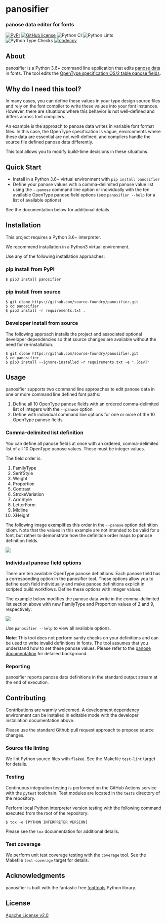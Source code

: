 # panosifier

### panose data editor for fonts

[![PyPI](https://img.shields.io/pypi/v/panosifier?color=blueviolet&label=PyPI&logo=python&logoColor=white)](https://pypi.org/project/panosifier/)
[![GitHub license](https://img.shields.io/github/license/source-foundry/panosifier?color=blue)](https://github.com/source-foundry/panosifier/blob/main/LICENSE)
![Python CI](https://github.com/source-foundry/panosifier/workflows/Python%20CI/badge.svg)
![Python Lints](https://github.com/source-foundry/panosifier/workflows/Python%20Lints/badge.svg)
![Python Type Checks](https://github.com/source-foundry/panosifier/workflows/Python%20Type%20Checks/badge.svg)
[![codecov](https://codecov.io/gh/source-foundry/panosifier/branch/main/graph/badge.svg?token=zOdnBS0hIv)](https://codecov.io/gh/source-foundry/panosifier/)

## About

panosifier is a Python 3.6+ command line application that edits [panose data](https://monotype.github.io/panose/pan1.htm) in fonts.  The tool edits the [OpenType specification OS/2 table panose fields](https://docs.microsoft.com/en-us/typography/opentype/spec/os2#panose).

## Why do I need this tool?

In many cases, you can define these values in your type design source files and rely on the font compiler to write these values into your font instances. However, there are situations where this behavior is not well-defined and differs across font compilers.  

An example is the approach to panose data writes in variable font format files.  In this case, the OpenType specification is vague, environments where these data are essential are not well-defined, and compilers handle the source file defined panose data differently.  

This tool allows you to modify build-time decisions in these situations.

## Quick Start

- Install in a Python 3.6+ virtual environment with `pip install panosifier`
- Define your panose values with a comma-delimited panose value list using the `--panose` command line option or individually with the ten available OpenType panose field options (see `panosifier --help` for a list of available options)

See the documentation below for additional details.

## Installation

This project requires a Python 3.6+ interpreter.

We recommend installation in a Python3 virtual environment.

Use any of the following installation approaches:

### pip install from PyPI

```
$ pip3 install panosifier
```

### pip install from source

```
$ git clone https://github.com/source-foundry/panosifier.git
$ cd panosifier
$ pip3 install -r requirements.txt .
```

### Developer install from source

The following approach installs the project and associated optional developer dependencies so that source changes are available without the need for re-installation.

```
$ git clone https://github.com/source-foundry/panosifier.git
$ cd panosifier
$ pip3 install --ignore-installed -r requirements.txt -e ".[dev]"
```

## Usage

panosifier supports two command line approaches to edit panose data in one or more command line defined font paths:

1. Define all 10 OpenType panose fields with an ordered comma-delimited list of integers with the `--panose` option
2. Define with individual command line options for one or more of the 10 OpenType panose fields

### Comma-delimited list definition

You can define all panose fields at once with an ordered,  comma-delimited list of all 10 OpenType panose values.  These must be integer values.  

The field order is:

1. FamilyType
2. SerifStyle
3. Weight
4. Proportion
5. Contrast
6. StrokeVariation
7. ArmStyle
8. LetterForm
9. Midline
10. XHeight

The following image exemplifies this order in the `--panose` option definition idiom.  Note that the values in this example are not intended to be valid for a font, but rather to demonstrate how the definition order maps to panose definition fields.

<img src="https://user-images.githubusercontent.com/4249591/97115080-ed937180-16ca-11eb-8d3f-ce9d43766f21.png" >

### Individual panose field options

There are ten available OpenType panose definitions.  Each panose field has a corresponding option in the panosifier tool.  These options allow you to define each field individually and make panose definitions explicit in scripted build workflows.  Define these options with integer values.

The example below modifies the panose data write in the comma-delimited list section above with new FamilyType and Proportion values of 2 and 9, respectively:

<img src="https://user-images.githubusercontent.com/4249591/97115146-609ce800-16cb-11eb-82fd-d74e5d846060.png" >

Use `panosifier --help` to view all available options.

**Note**: This tool does not perform sanity checks on your definitions and can be used to write invalid definitions in fonts.  The tool assumes that you understand how to set these panose values.  Please refer to the [panose documentation](https://monotype.github.io/panose/pan1.htm) for detailed background.

### Reporting

panosifier reports panose data definitions in the standard output stream at the end of execution.

## Contributing

Contributions are warmly welcomed.  A development dependency environment can be installed in editable mode with the developer installation documentation above.

Please use the standard Github pull request approach to propose source changes.

### Source file linting

We lint Python source files with `flake8`.  See the Makefile `test-lint` target for details.

### Testing

Continuous integration testing is performed on the GitHub Actions service with the `pytest` toolchain.  Test modules are located in the `tests` directory of the repository.

Perform local Python interpreter version testing with the following command executed from the root of the repository:

```
$ tox -e [PYTHON INTERPRETER VERSION]
```

Please see the `tox` documentation for additional details.

### Test coverage

We perform unit test coverage testing with the `coverage` tool.  See the Makefile `test-coverage` target for details.

## Acknowledgments

panosifier is built with the fantastic free [fonttools](https://github.com/fonttools/fonttools) Python library.

## License

[Apache License v2.0](https://github.com/source-foundry/panosifier/blob/main/LICENSE)